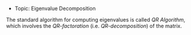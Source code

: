 - Topic: Eigenvalue Decomposition

The standard algorithm for computing eigenvalues is called *QR Algorithm*, which involves the *QR-factoration* (i.e. *QR-decomposition*) of the matrix.
